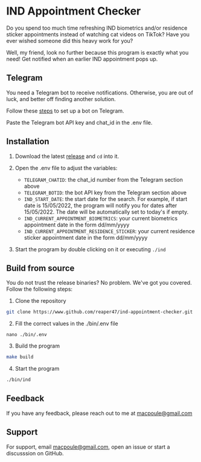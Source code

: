 # IND Appointment Checker

Do you spend too much time refreshing IND biometrics and/or residence sticker 
appointments instead of watching cat videos on TikTok? Have you ever wished 
someone did this heavy work for you? 

Well, my friend, look no further because this program is exactly what you need!
Get notified when an earlier IND appointment pops up.

## Telegram

You need a Telegram bot to receive notifications. Otherwise, you are out of 
luck, and better off finding another solution. 

Follow these [steps](https://tutorial.cytron.io/2021/09/01/how-to-create-a-telegram-bot-get-the-api-key-and-chat-id/) to set up a bot
on Telegram.

Paste the Telegram bot API key and chat_id in the .env file.

## Installation

1. Download the latest [release](https://github.com/reaper47/ind-appointment-checker/releases/tag/v1.0.0) and `cd` into it.
1. Open the .env file to adjust the variables:

    - `TELEGRAM_CHATID`: the chat_id number from the Telegram section above
    - `TELEGRAM_BOTID`: the bot API key from the Telegram section above
    - `IND_START_DATE`: the start date for the search. For example, if start date is 15/05/2022, the program will notify you for dates after 15/05/2022. The date will be automatically set to today's if empty.
    - `IND_CURRENT_APPOINTMENT_BIOMETRICS`: your current biometrics appointment date in the form dd/mm/yyyy
    - `IND_CURRENT_APPOINTMENT_RESIDENCE_STICKER`: your current residence sticker appointment date in the form dd/mm/yyyy

3. Start the program by double clicking on it or executing `./ind`


## Build from source

You do not trust the release binaries? No problem. We've got you covered. 
Follow the following steps:

1. Clone the repository

```bash
git clone https://www.github.com/reaper47/ind-appointment-checker.git
```

2. Fill the correct values in the ./bin/.env file
```
nano ./bin/.env
```

3. Build the program
```bash
make build
```

4. Start the program
```bash
./bin/ind
```

## Feedback

If you have any feedback, please reach out to me at macpoule@gmail.com

## Support

For support, email macpoule@gmail.com, open an issue or start a discusssion on GitHub.
